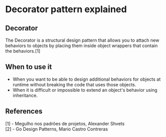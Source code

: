 # Decorator pattern explained

## Decorator
The Decorator is a structural design pattern that allows you to attach new behaviors to objects by placing them inside object wrappers that contain the behaviors.[1]

## When to use it
* When you want to be able to design additional behaviors for objects at runtime without breaking the code that uses those objects.
* When it is difficult or impossible to extend an object's behavior using inheritance.

## References
[1] - Megulho nos padrões de projetos, Alexander Shvets  
[2] - Go Design Patterns, Mario Castro Contreras